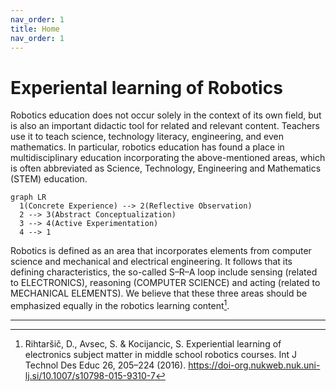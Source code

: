 ```yaml
---
nav_order: 1
title: Home
nav_order: 1
---
```


# Experiental learning of Robotics

Robotics education does not occur solely in the context of its own field, but is also an important didactic tool for related and relevant content. Teachers use it to teach science, technology literacy, engineering, and even mathematics. In particular, robotics education has found a place in multidisciplinary education incorporating the above-mentioned areas, which is often abbreviated as Science, Technology, Engineering and Mathematics (STEM) education.

```mermaid
graph LR
  1(Concrete Experience) --> 2(Reflective Observation)
  2 --> 3(Abstract Conceptualization)
  3 --> 4(Active Experimentation)
  4 --> 1
```

Robotics is defined as an area that incorporates elements from computer science and mechanical and electrical engineering. It follows that its defining characteristics, the so-called S–R–A loop include sensing (related to ELECTRONICS), reasoning (COMPUTER SCIENCE) and acting (related to MECHANICAL ELEMENTS). We believe that these three areas should be emphasized equally in the robotics learning content[^1].

---

[^1]:Rihtaršič, D., Avsec, S. & Kocijancic, S. Experiential learning of electronics subject matter in middle school robotics courses. Int J Technol Des Educ 26, 205–224 (2016). https://doi-org.nukweb.nuk.uni-lj.si/10.1007/s10798-015-9310-7
